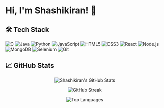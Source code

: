 # Hi, I'm Shashikiran! 👋

## 🛠️ Tech Stack

![C](https://img.shields.io/badge/-C-A8B9CC?logo=c&logoColor=white&style=flat)
![Java](https://img.shields.io/badge/-Java-007396?logo=java&logoColor=white&style=flat)
![Python](https://img.shields.io/badge/-Python-3776AB?logo=python&logoColor=white&style=flat)
![JavaScript](https://img.shields.io/badge/-JavaScript-F7DF1E?logo=javascript&logoColor=black&style=flat)
![HTML5](https://img.shields.io/badge/-HTML5-E34F26?logo=html5&logoColor=white&style=flat)
![CSS3](https://img.shields.io/badge/-CSS3-1572B6?logo=css3&logoColor=white&style=flat)
![React](https://img.shields.io/badge/-React-61DAFB?logo=react&logoColor=black&style=flat)
![Node.js](https://img.shields.io/badge/-Node.js-339933?logo=node.js&logoColor=white&style=flat)
![MongoDB](https://img.shields.io/badge/-MongoDB-47A248?logo=mongodb&logoColor=white&style=flat)
![Selenium](https://img.shields.io/badge/-Selenium-43B02A?logo=selenium&logoColor=white&style=flat)
![Git](https://img.shields.io/badge/-Git-F05032?logo=git&logoColor=white&style=flat)


## 📈 GitHub Stats

<p align="center">
  <img src="https://github-readme-stats.vercel.app/api?username=Shashikiran62&show_icons=true&theme=radical" alt="Shashikiran's GitHub Stats" />
</p>

<p align="center">
  <img src="https://github-readme-streak-stats.herokuapp.com/?user=Shashikiran62&theme=radical" alt="GitHub Streak" />
</p>

<p align="center">
  <img src="https://github-readme-stats.vercel.app/api/top-langs/?username=Shashikiran62&layout=compact&theme=radical" alt="Top Languages" />
</p>

